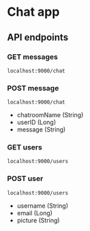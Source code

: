 # Chat app

## API endpoints

### GET messages
```url
localhost:9000/chat
```

### POST message
```url
localhost:9000/chat
```

- chatroomName (String)
- userID (Long)
- message (String)

### GET users
```url
localhost:9000/users
```

### POST user
```url
localhost:9000/users
```

- username (String)
- email (Long)
- picture (String)
